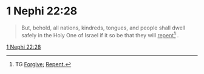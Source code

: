 # 1 Nephi 22:28

> But, behold, all nations, kindreds, tongues, and people shall dwell safely in the Holy One of Israel if it so be that they will <u>repent</u>[^a] .

[1 Nephi 22:28](https://www.churchofjesuschrist.org/study/scriptures/bofm/1-ne/22?lang=eng&id=p28#p28)


[^a]: TG [Forgive](https://www.churchofjesuschrist.org/study/scriptures/tg/forgive?lang=eng); [Repent.](https://www.churchofjesuschrist.org/study/scriptures/tg/repent?lang=eng)
